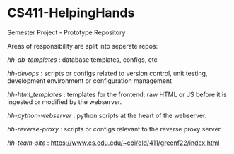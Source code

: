 # CS411-HelpingHands
Semester Project - Prototype Repository

Areas of responsibility are split into seperate repos:

*hh-db-templates* : database templates, configs, etc

*hh-devops* : scripts or configs related to version control, unit testing, development environment or configuration management

*hh-html_templates* : templates for the frontend; raw HTML or JS before it is ingested or modified by the webserver.

*hh-python-webserver* : python scripts at the heart of the webserver.

*hh-reverse-proxy* : scripts or configs relevant to the reverse proxy server.

*hh-team-site* : https://www.cs.odu.edu/~cpi/old/411/greenf22/index.html
